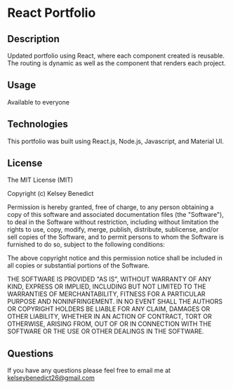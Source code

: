 # React Portfolio

## Description

Updated portfolio using React, where each component created is reusable. The routing is dynamic as well as the component that renders each project. 

## Usage

Available to everyone

## Technologies

This portfolio was built using React.js, Node.js, Javascript, and Material UI. 

## License

The MIT License (MIT)

Copyright (c) Kelsey Benedict 

Permission is hereby granted, free of charge, to any person obtaining a copy of this software and associated documentation files (the "Software"), to deal in the Software without restriction, including without limitation the rights to use, copy, modify, merge, publish, distribute, sublicense, and/or sell copies of the Software, and to permit persons to whom the Software is furnished to do so, subject to the following conditions:

The above copyright notice and this permission notice shall be included in all copies or substantial portions of the Software.

THE SOFTWARE IS PROVIDED "AS IS", WITHOUT WARRANTY OF ANY KIND, EXPRESS OR IMPLIED, INCLUDING BUT NOT LIMITED TO THE WARRANTIES OF MERCHANTABILITY, FITNESS FOR A PARTICULAR PURPOSE AND NONINFRINGEMENT. IN NO EVENT SHALL THE AUTHORS OR COPYRIGHT HOLDERS BE LIABLE FOR ANY CLAIM, DAMAGES OR OTHER LIABILITY, WHETHER IN AN ACTION OF CONTRACT, TORT OR OTHERWISE, ARISING FROM, OUT OF OR IN CONNECTION WITH THE SOFTWARE OR THE USE OR OTHER DEALINGS IN THE SOFTWARE.



## Questions

If you have any questions please feel free to email me at kelseybenedict26@gmail.com
